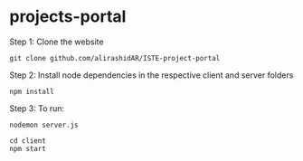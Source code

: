 # projects-portal

Step 1: Clone the website
```
git clone github.com/alirashidAR/ISTE-project-portal
```

Step 2: Install node dependencies in the respective client and server folders
```
npm install
```

Step 3: To run:
```
nodemon server.js
```
```
cd client
npm start
```

